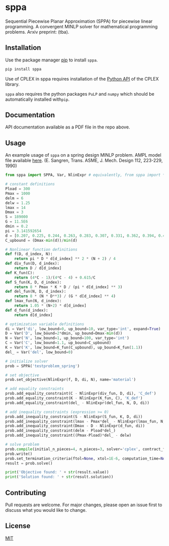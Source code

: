 # sppa

Sequential Piecewise Planar Approximation (SPPA) for piecewise linear programming. A convergent MINLP solver for mathematical programming problems. Arxiv preprint: (tba). 

## Installation

Use the package manager [pip](https://pip.pypa.io/en/stable/) to install ``sppa``.

```bash
pip install sppa
```

Use of CPLEX in sppa requires installation of the [Python API](https://www.ibm.com/support/knowledgecenter/SSSA5P_12.7.1/ilog.odms.cplex.help/CPLEX/GettingStarted/topics/set_up/Python_setup.html) of the CPLEX library. 

``sppa`` also requires the python packages ``PuLP`` and ``numpy`` which should be automatically installed with``pip``. 

## Documentation
API documentation available as a PDF file in the repo above. 

## Usage
An example usage of ``sppa`` on a spring design MINLP problem. AMPL model file available [here](http://www.mcs.anl.gov/~leyffer/MacMINLP/problems/spring.mod). (E. Sangren, Trans. ASME, J. Mech. Design 112, 223-229, 1990)
```python
from sppa import SPPA, Var, NlinExpr # equivalently, from sppa import *

# constant definitions
Pload = 300
Pmax = 1000
delm = 6
delw = 1.25
lmax = 14
Dmax = 3
S = 189000
G = 11.5E6
dmin = 0.2
pi = 3.141592654
d = [0.207, 0.225, 0.244, 0.263, 0.283, 0.307, 0.331, 0.362, 0.394, 0.4375, 0.5]
C_upbound = (Dmax-min(d))/min(d)

# Nonlinear function definitions
def f(D, d_index, N):
    return pi * D * d[d_index] ** 2 * (N + 2) / 4
def div_fun(D, d_index):
    return D / d[d_index]
def K_fun(C):
    return (4*C - 1)/(4*C - 4) + 0.615/C
def S_fun(K, D, d_index):
    return 8 * Pmax * K * D / (pi * d[d_index] ** 3)
def del_fun(N, D, d_index):
    return 8 * (N * D**3) / (G * d[d_index] ** 4)
def lmax_fun(N, d_index):
    return 1.05 * (N+2) * d[d_index]
def d_fun(d_index):
    return d[d_index]

# optimization variable definitions
di = Var('di', low_bound=0, up_bound=10, var_type='int', expand=True)
D = Var('D', low_bound=2*dmin, up_bound=Dmax-min(d))
N = Var('N', low_bound=1, up_bound=100, var_type='int')
C = Var('C', low_bound=1.1, up_bound=C_upbound)
K = Var('K', low_bound=K_fun(C_upbound), up_bound=K_fun(1.1))
del_ = Var('del', low_bound=0)

# initialize solver
prob = SPPA('testproblem_spring')

# set objective
prob.set_objective(NlinExpr(f, D, di, N), name='material')

# add equality constraints
prob.add_equality_constraint(C - NlinExpr(div_fun, D, di), 'C_def')
prob.add_equality_constraint(K - NlinExpr(K_fun, C), 'K_def')
prob.add_equality_constraint(del_ - NlinExpr(del_fun, N, D, di))

# add inequality constraints (expression >= 0)
prob.add_inequality_constraint(S - NlinExpr(S_fun, K, D, di))
prob.add_inequality_constraint(lmax - Pmax*del_ - NlinExpr(lmax_fun, N, di))
prob.add_inequality_constraint(Dmax - D - NlinExpr(d_fun, di))
prob.add_inequality_constraint(delm - Pload*del_)
prob.add_inequality_constraint((Pmax-Pload)*del_ - delw)

# solve problem
prob.compile(initial_n_pieces=4, n_pieces=3, solver='cplex', contract_frac=0.8)
prob.write()
prob.set_termination_criteria(ftol=None, xtol=1E-6, computation_time=None, max_iterations=100)
result = prob.solve()

print('Objective found: ' + str(result.value))
print('Solution found: ' + str(result.solution))
```

## Contributing
Pull requests are welcome. For major changes, please open an issue first to discuss what you would like to change.

## License
[MIT](https://choosealicense.com/licenses/mit/)
